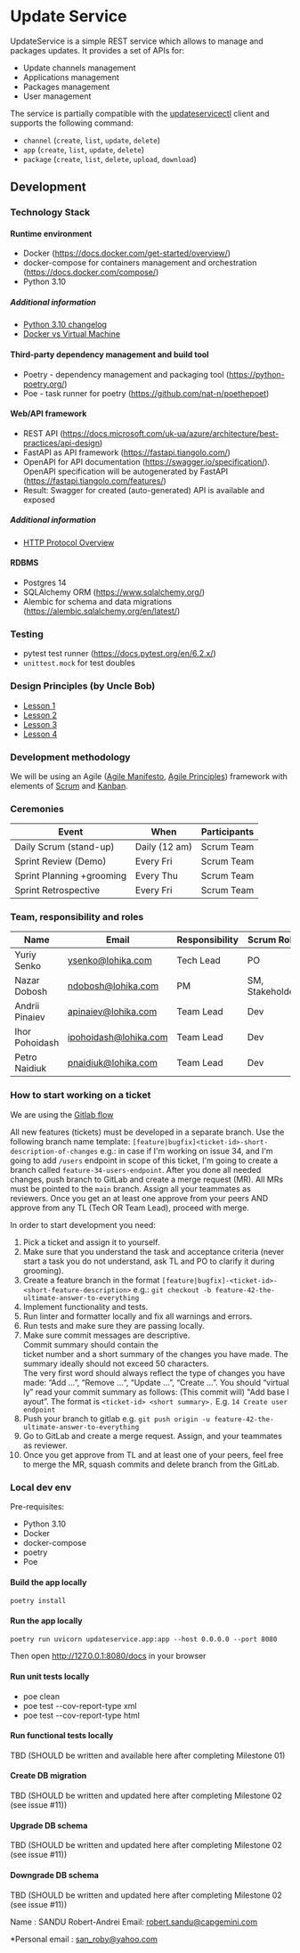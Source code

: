 # Update Service

UpdateService is a simple REST service which allows to manage and packages updates. It provides a set of APIs for:
- Update channels management
- Applications management
- Packages management
- User management

The service is partially compatible with the [updateservicectl](https://github.com/coreos/updateservicectl) client and supports the following command:
- `channel` (`create`, `list`, `update`, `delete`)
- `app` (`create`, `list`, `update`, `delete`)
- `package` (`create`, `list`, `delete`, `upload`, `download`)


## Development

### Technology Stack

#### Runtime environment
- Docker (https://docs.docker.com/get-started/overview/)
- docker-compose for containers management and orchestration (https://docs.docker.com/compose/)
- Python 3.10

##### Additional information
- [Python 3.10 changelog](https://docs.python.org/3/whatsnew/3.10.html)
- [Docker vs Virtual Machine](https://geekflare.com/docker-vs-virtual-machine/)

#### Third-party dependency management and build tool
- Poetry - dependency management and packaging tool (https://python-poetry.org/)
- Poe - task runner for poetry (https://github.com/nat-n/poethepoet)

#### Web/API framework
- REST API (https://docs.microsoft.com/uk-ua/azure/architecture/best-practices/api-design)
- FastAPI as API framework (https://fastapi.tiangolo.com/)
- OpenAPI for API documentation (https://swagger.io/specification/). OpenAPI specification will be autogenerated by FastAPI (https://fastapi.tiangolo.com/features/)
- Result: Swagger for created (auto-generated) API is available and exposed

##### Additional information
- [HTTP Protocol Overview](https://developer.mozilla.org/en-US/docs/Web/HTTP/Overview)

#### RDBMS
- Postgres 14
- SQLAlchemy ORM (https://www.sqlalchemy.org/)
- Alembic for schema and data migrations (https://alembic.sqlalchemy.org/en/latest/)

### Testing
- pytest test runner (https://docs.pytest.org/en/6.2.x/)
- `unittest.mock` for test doubles

### Design Principles (by Uncle Bob)
- [Lesson 1](https://www.youtube.com/watch?v=7EmboKQH8lM&t=582s)
- [Lesson 2](https://www.youtube.com/watch?v=2a_ytyt9sf8&t=1s)
- [Lesson 3](https://www.youtube.com/watch?v=Qjywrq2gM8o)
- [Lesson 4](https://www.youtube.com/watch?v=58jGpV2Cg50&t=4881s)

### Development methodology
We will be using an Agile ([Agile Manifesto](https://agilemanifesto.org/), [Agile Principles](https://agilemanifesto.org/principles)) framework with elements of [Scrum](https://www.scrum.org/resources/what-is-scrum) and [Kanban](https://www.atlassian.com/agile/kanban).

### Ceremonies
| Event                     | When           | Participants |
|---------------------------|----------------|--------------|
| Daily Scrum (stand-up)    | Daily (12 am)  | Scrum Team   |
| Sprint Review (Demo)      | Every Fri      | Scrum Team   |
| Sprint Planning +grooming | Every Thu      | Scrum Team   |
| Sprint Retrospective      | Every Fri      | Scrum Team   |

### Team, responsibility and roles
| Name                 | Email                 | Responsibility| Scrum Role     |
|----------------------|-----------------------|---------------|----------------|
| Yuriy Senko          | ysenko@lohika.com     | Tech Lead     | PO             |
| Nazar Dobosh         | ndobosh@lohika.com    | PM            | SM, Stakeholder|
| Andrii Pinaiev       | apinaiev@lohika.com   | Team Lead     | Dev            |
| Ihor Pohoidash       | ipohoidash@lohika.com | Team Lead     | Dev            |
| Petro Naidiuk        | pnaidiuk@lohika.com   | Team Lead     | Dev            |


### How to start working on a ticket
We are using the [Gitlab flow](https://docs.gitlab.com/ee/topics/gitlab_flow.html)

All new features (tickets) must be developed in a separate branch. Use the following branch name template: `[feature|bugfix]<ticket-id>-short-description-of-changes` e.g.: in case if I'm working on issue 34, and I'm going to add `/users` endpoint in scope of this ticket, I'm going to create a branch called `feature-34-users-endpoint`.
After you done all needed changes, push branch to GitLab and create a merge request (MR). All MRs must be pointed to the `main` branch. Assign all your teammates as reviewers. Once you get an at least one approve from your peers AND approve from any TL (Tech OR Team Lead), proceed with merge.

In order to start development you need:
1. Pick a ticket and assign it to yourself.
2. Make sure that you understand the task and acceptance criteria (never start a task you do not understand, ask TL and PO to clarify it during grooming).
3. Create a feature branch in the format `[feature|bugfix]-<ticket-id>-<short-feature-description>` e.g.: `git checkout -b feature-42-the-ultimate-answer-to-everything`
4. Implement functionality and tests.
5. Run linter and formatter locally and fix all warnings and errors.
6. Run tests and make sure they are passing locally.
7. Make sure commit messages are descriptive. Commit summary should contain the ticket number and a short summary of the changes you have made. The summary ideally should not exceed 50 characters. The very first word should always reflect the type of changes you have made: “Add …”, “Remove …“, “Update …”, “Create …”. You should “virtually” read your commit summary as follows: (This commit will) "Add base layout”. The format is `<ticket-id> <short summary>.` E.g. `14 Create user endpoint`
8. Push your branch to gitlab e.g. `git push origin -u feature-42-the-ultimate-answer-to-everything`
9. Go to GitLab and create a merge request. Assign, and your teammates as reviewer.
10. Once you get approve from TL and at least one of your peers, feel free to merge the MR, squash commits and delete branch from the GitLab.

### Local dev env

Pre-requisites:
- Python 3.10
- Docker
- docker-compose
- poetry
- Poe

#### Build the app locally
```shell
poetry install
```

#### Run the app locally
```shell
poetry run uvicorn updateservice.app:app --host 0.0.0.0 --port 8080
```
Then open http://127.0.0.1:8080/docs in your browser

#### Run unit tests locally
* poe clean
* poe test --cov-report-type xml
* poe test --cov-report-type html

#### Run functional tests locally
TBD (SHOULD be written and available here after completing Milestone 01)

#### Create DB migration
TBD (SHOULD be written and updated here after completing Milestone 02 (see issue #11))

#### Upgrade DB schema
TBD (SHOULD be written and updated here after completing Milestone 02 (see issue #11))

#### Downgrade DB schema
TBD (SHOULD be written and updated here after completing Milestone 02 (see issue #11))

Name : SANDU Robert-Andrei
Email: robert.sandu@capgemini.com

*Personal email : san_roby@yahoo.com
